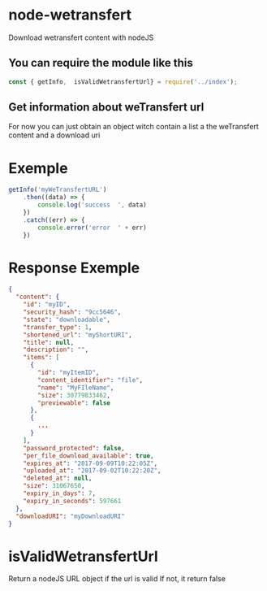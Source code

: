 # node-wetransfert
Download wetransfert content with nodeJS

## You can require the module like this

``` javascript 
const { getInfo,  isValidWetransfertUrl} = require('../index');
```  

## Get information about weTransfert url


For now you can just obtain an object witch contain a list a the weTransfert content and a download uri

# Exemple

``` javascript 
getInfo('myWeTransfertURL')
    .then((data) => {
        console.log('success  ', data)
    })
    .catch((err) => {
        console.error('error  ' + err)
    })

```

# Response Exemple

``` json
{
  "content": {
    "id": "myID",
    "security_hash": "9cc5646",
    "state": "downloadable",
    "transfer_type": 1,
    "shortened_url": "myShortURI",
    "title": null,
    "description": "",
    "items": [
      {
        "id": "myItemID",
        "content_identifier": "file",
        "name": "MyFIleName",
        "size": 30779833462,
        "previewable": false
      },
      {
        ...
      }
    ],
    "password_protected": false,
    "per_file_download_available": true,
    "expires_at": "2017-09-09T10:22:05Z",
    "uploaded_at": "2017-09-02T10:22:20Z",
    "deleted_at": null,
    "size": 31067650,
    "expiry_in_days": 7,
    "expiry_in_seconds": 597661
  },
  "downloadURI": "myDownloadURI"
}
```

# isValidWetransfertUrl

Return a nodeJS URL object if the url is valid
If not, it return false